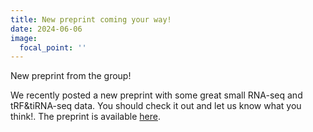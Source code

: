 ```yaml
---
title: New preprint coming your way! 
date: 2024-06-06
image:
  focal_point: ''
---
```


New preprint from the group!  

<!--more-->

We recently posted a new preprint with some great small RNA-seq and tRF&tiRNA-seq data. You should check it out and let us know what you think!. The preprint is available [here](https://www.biorxiv.org/content/10.1101/2024.05.24.595671v2). 

